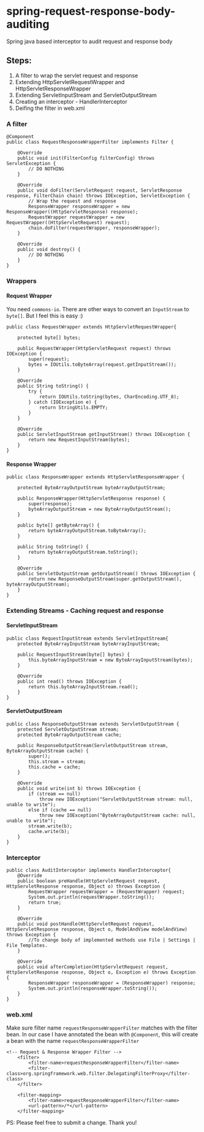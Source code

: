 # spring-request-response-body-auditing
Spring java based interceptor to audit request and response body

## Steps: ##
1. A filter to wrap the servlet request and response
2. Extending HttpServletRequestWrapper and HttpServletResponseWrapper
3. Extending ServletInputStream and ServletOutputStream
4. Creating an interceptor - HandlerInterceptor
5. Deifing the filter in web.xml

### A filter ###
```
@Component
public class RequestResponseWrapperFilter implements Filter {

    @Override
    public void init(FilterConfig filterConfig) throws ServletException {
        // DO NOTHING
    }

    @Override
    public void doFilter(ServletRequest request, ServletResponse response, FilterChain chain) throws IOException, ServletException {
        // Wrap the request and response
        ResponseWrapper responseWrapper = new ResponseWrapper((HttpServletResponse) response);
        RequestWrapper requestWrapper = new RequestWrapper((HttpServletRequest) request);
        chain.doFilter(requestWrapper, responseWrapper);
    }

    @Override
    public void destroy() {
        // DO NOTHING
    }
}
```
### Wrappers ###
#### Request Wrapper ####
You need `commons-io`. There are other ways to convert an `InputStream` to `byte[]`. But I feel this is easy :)
```
public class RequestWrapper extends HttpServletRequestWrapper{

    protected byte[] bytes;

    public RequestWrapper(HttpServletRequest request) throws IOException {
        super(request);
        bytes = IOUtils.toByteArray(request.getInputStream());
    }

    @Override
    public String toString() {
        try {
            return IOUtils.toString(bytes, CharEncoding.UTF_8);
        } catch (IOException e) {
            return StringUtils.EMPTY;
        }
    }

    @Override
    public ServletInputStream getInputStream() throws IOException {
        return new RequestInputStream(bytes);
    }
}
```
#### Response Wrapper ####
```
public class ResponseWrapper extends HttpServletResponseWrapper {

    protected ByteArrayOutputStream byteArrayOutputStream;

    public ResponseWrapper(HttpServletResponse response) {
        super(response);
        byteArrayOutputStream = new ByteArrayOutputStream();
    }

    public byte[] getByteArray() {
        return byteArrayOutputStream.toByteArray();
    }

    public String toString() {
        return byteArrayOutputStream.toString();
    }

    @Override
    public ServletOutputStream getOutputStream() throws IOException {
        return new ResponseOutputStream(super.getOutputStream(), byteArrayOutputStream);
    }
}
```
### Extending Streams - Caching request and response ###
#### ServletInputStream ####
```
public class RequestInputStream extends ServletInputStream{
    protected ByteArrayInputStream byteArrayInputStream;

    public RequestInputStream(byte[] bytes) {
        this.byteArrayInputStream = new ByteArrayInputStream(bytes);
    }

    @Override
    public int read() throws IOException {
        return this.byteArrayInputStream.read();
    }
}
```
#### ServletOutputStream ####
```
public class ResponseOutputStream extends ServletOutputStream {
    protected ServletOutputStream stream;
    protected ByteArrayOutputStream cache;

    public ResponseOutputStream(ServletOutputStream stream, ByteArrayOutputStream cache) {
        super();
        this.stream = stream;
        this.cache = cache;
    }

    @Override
    public void write(int b) throws IOException {
        if (stream == null)
            throw new IOException("ServletOutputStream stream: null, unable to write");
        else if (cache == null)
            throw new IOException("ByteArrayOutputStream cache: null, unable to write");
        stream.write(b);
        cache.write(b);
    }
}
```
### Interceptor ###
```
public class AuditInterceptor implements HandlerInterceptor{
    @Override
    public boolean preHandle(HttpServletRequest request, HttpServletResponse response, Object o) throws Exception {
        RequestWrapper requestWrapper = (RequestWrapper) request;
        System.out.println(requestWrapper.toString());
        return true;
    }

    @Override
    public void postHandle(HttpServletRequest request, HttpServletResponse response, Object o, ModelAndView modelAndView) throws Exception {
        //To change body of implemented methods use File | Settings | File Templates.
    }

    @Override
    public void afterCompletion(HttpServletRequest request, HttpServletResponse response, Object o, Exception e) throws Exception {
        ResponseWrapper responseWrapper = (ResponseWrapper) response;
        System.out.println(responseWrapper.toString());
    }
}
```
### web.xml ###
Make sure filter name `requestResponseWrapperFilter` matches with the filter bean. In our case I have annotated the bean with `@Component`, this will create a bean with the name `requestResponseWrapperFilter`
```
<!-- Request & Response Wrapper Filter -->
    <filter>
        <filter-name>requestResponseWrapperFilter</filter-name>
        <filter-class>org.springframework.web.filter.DelegatingFilterProxy</filter-class>
    </filter>

    <filter-mapping>
        <filter-name>requestResponseWrapperFilter</filter-name>
        <url-pattern>/*</url-pattern>
    </filter-mapping>
```
PS: Please feel free to submit a change. Thank you!
